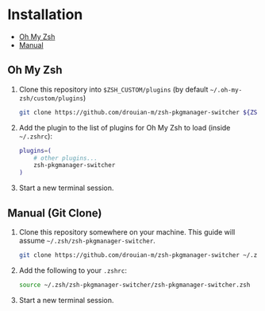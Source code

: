 # Installation

* [Oh My Zsh](#oh-my-zsh)
* [Manual](#manual-git-clone)

## Oh My Zsh

1. Clone this repository into `$ZSH_CUSTOM/plugins` (by default `~/.oh-my-zsh/custom/plugins`)

    ```sh
    git clone https://github.com/drouian-m/zsh-pkgmanager-switcher ${ZSH_CUSTOM:-~/.oh-my-zsh/custom}/plugins/zsh-pkgmanager-switcher
    ```

2. Add the plugin to the list of plugins for Oh My Zsh to load (inside `~/.zshrc`):

    ```sh
    plugins=( 
        # other plugins...
        zsh-pkgmanager-switcher
    )
    ```

3. Start a new terminal session.

## Manual (Git Clone)

1. Clone this repository somewhere on your machine. This guide will assume `~/.zsh/zsh-pkgmanager-switcher`.

    ```sh
    git clone https://github.com/drouian-m/zsh-pkgmanager-switcher ~/.zsh/zsh-pkgmanager-switcher
    ```

2. Add the following to your `.zshrc`:

    ```sh
    source ~/.zsh/zsh-pkgmanager-switcher/zsh-pkgmanager-switcher.zsh
    ```

3. Start a new terminal session.
